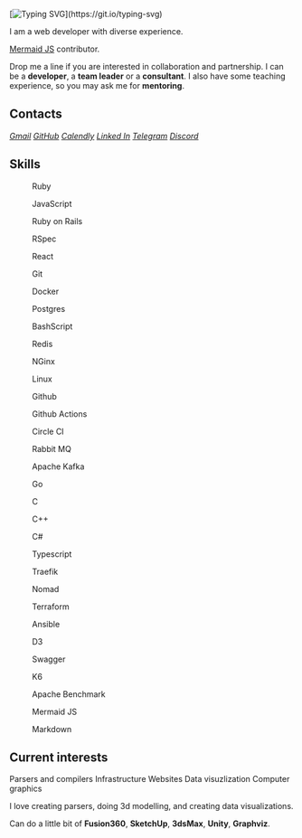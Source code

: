 ---
---

<link rel="stylesheet" href="./styles/index.css">

<!-- [![](https://visitcount.itsvg.in/api?id=nirname&label=Profile%20Views&color=0&icon=5&pretty=true)](https://visitcount.itsvg.in) -->

[![Typing SVG](https://readme-typing-svg.demolab.com?font=Fira+Code&size=18&duration=1800&pause=80&color=00111d&multiline=true&width=500&height=75&lines=Hello!+Nice+to+meet+you.;I+have+been+programming+for+quite+a+time.;Feel+free+to+contact+me.)](https://git.io/typing-svg)

I am a web developer with diverse experience.

[Mermaid JS](https://github.com/mermaid-js/mermaid) contributor.

Drop me a line if you are interested in collaboration and partnership.
I can be a **developer**, a **team leader** or a **consultant**.
I also have some teaching experience, so you may ask me for **mentoring**.

## Contacts

<address class="line">
<a href="mailto:nironame@gmail.com" class="gmail">Gmail</a>
<a href="https://github.com/nirname" class="github">GitHub</a>
<a href="https://calendly.com/nirname" class="calendly">Calendly</a>
<a href="https://www.linkedin.com/in/nirname" class="linkedin">Linked In</a>
<a href="https://t.me/nironame" class="telegram">Telegram</a>
<a href="https://discordapp.com/users/938026250860134420" class="discord">Discord</a>
</address>

## Skills

<div class="flex">
<figure class="tile"><img class="skill ruby">          <figcaption>Ruby             </figcaption></figure>
<figure class="tile"><img class="skill javascript">    <figcaption>JavaScript       </figcaption></figure>
<figure class="tile"><img class="skill rubyonrails">   <figcaption>Ruby on Rails    </figcaption></figure>
<figure class="tile"><img class="skill rspec">         <figcaption>RSpec            </figcaption></figure>
<figure class="tile"><img class="skill react">         <figcaption>React            </figcaption></figure>
<figure class="tile"><img class="skill git">           <figcaption>Git              </figcaption></figure>
<figure class="tile"><img class="skill docker">        <figcaption>Docker           </figcaption></figure>
<figure class="tile"><img class="skill postgresql">    <figcaption>Postgres         </figcaption></figure>
<figure class="tile"><img class="skill gnubash">       <figcaption>BashScript       </figcaption></figure>
<figure class="tile"><img class="skill redis">         <figcaption>Redis            </figcaption></figure>
<figure class="tile"><img class="skill nginx">         <figcaption>NGinx            </figcaption></figure>
<figure class="tile"><img class="skill linux">         <figcaption>Linux            </figcaption></figure>
<figure class="tile"><img class="skill github">        <figcaption>Github           </figcaption></figure>
<figure class="tile"><img class="skill githubactions"> <figcaption>Github Actions   </figcaption></figure>
<figure class="tile"><img class="skill circleci">      <figcaption>Circle CI        </figcaption></figure>
<figure class="tile"><img class="skill rabbitmq">      <figcaption>Rabbit MQ        </figcaption></figure>
<figure class="tile"><img class="skill apachekafka">   <figcaption>Apache Kafka     </figcaption></figure>
<figure class="tile"><img class="skill go">            <figcaption>Go               </figcaption></figure>
<figure class="tile"><img class="skill c">             <figcaption>C                </figcaption></figure>
<figure class="tile"><img class="skill cplusplus">     <figcaption>C++              </figcaption></figure>
<figure class="tile"><img class="skill csharp">        <figcaption>C#               </figcaption></figure>
<figure class="tile"><img class="skill typescript">    <figcaption>Typescript       </figcaption></figure>
<figure class="tile"><img class="skill traefikproxy">  <figcaption>Traefik          </figcaption></figure>
<figure class="tile"><img class="skill nomad">         <figcaption>Nomad            </figcaption></figure>
<figure class="tile"><img class="skill terraform">     <figcaption>Terraform        </figcaption></figure>
<figure class="tile"><img class="skill ansible">       <figcaption>Ansible          </figcaption></figure>
<figure class="tile"><img class="skill d3dotjs">       <figcaption>D3               </figcaption></figure>
<figure class="tile"><img class="skill swagger">       <figcaption>Swagger          </figcaption></figure>
<figure class="tile"><img class="skill k6">            <figcaption>K6               </figcaption></figure>
<figure class="tile"><img class="skill apache">        <figcaption>Apache Benchmark </figcaption></figure>
<figure class="tile"><img class="skill mermaid">       <figcaption>Mermaid JS       </figcaption></figure>
<figure class="tile"><img class="skill markdown">      <figcaption>Markdown         </figcaption></figure>
</div>

## Current interests


<p class="line">
<span class="interest interest-1">Parsers and compilers</span>
<span class="interest interest-2">Infrastructure</span>
<span class="interest interest-3">Websites</span>
<span class="interest interest-4">Data visuzlization</span>
<span class="interest interest-5">Computer graphics</span>
</p>


I love creating parsers, doing 3d modelling, and creating data visualizations.

Can do a little bit of
**Fusion360**,
**SketchUp**,
**3dsMax**,
**Unity**,
**Graphviz**.
